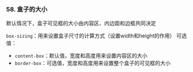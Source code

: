 ### 58. 盒子的大小
默认情况下，盒子可见框的大小由内容区、内边距和边框共同决定

`box-sizing`：用来设置盒子尺寸的计算方式（设置width和height的作用）
可选值：
- `content-box`：默认值，宽度和高度用来设置内容区的大小
- `border-box`：可选值，宽度和高度用来设置整个盒子的可见框的大小